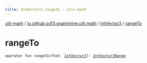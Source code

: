 ```yaml
---
title: IntVector3.rangeTo - util-math
---
```


[util-math](../../index.html) / [io.github.sof3.graphmine.util.math](../index.html) / [IntVector3](index.html) / [rangeTo](./range-to.html)

# rangeTo

`operator fun rangeTo(that: `[`IntVector3`](index.html)`): `[`IntVector3Range`](../-int-vector3-range/index.html)